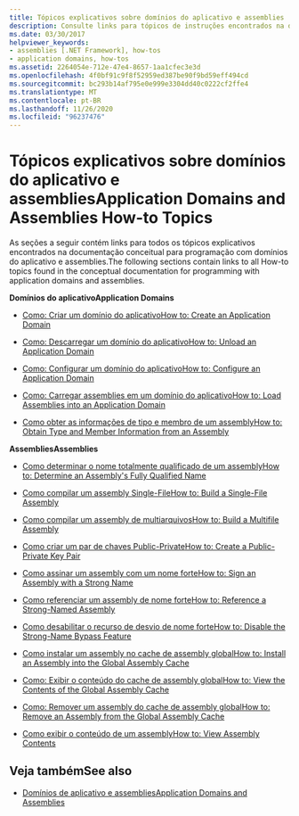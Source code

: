 ```yaml
---
title: Tópicos explicativos sobre domínios do aplicativo e assemblies
description: Consulte links para tópicos de instruções encontrados na documentação conceitual para programação com domínios de aplicativo e assemblies no .NET.
ms.date: 03/30/2017
helpviewer_keywords:
- assemblies [.NET Framework], how-tos
- application domains, how-tos
ms.assetid: 2264054e-712e-47e4-8657-1aa1cfec3e3d
ms.openlocfilehash: 4f0bf91c9f8f52959ed387be90f9bd59eff494cd
ms.sourcegitcommit: bc293b14af795e0e999e3304dd40c0222cf2ffe4
ms.translationtype: MT
ms.contentlocale: pt-BR
ms.lasthandoff: 11/26/2020
ms.locfileid: "96237476"
---
```

# <a name="application-domains-and-assemblies-how-to-topics"></a><span data-ttu-id="bf471-103">Tópicos explicativos sobre domínios do aplicativo e assemblies</span><span class="sxs-lookup"><span data-stu-id="bf471-103">Application Domains and Assemblies How-to Topics</span></span>

<span data-ttu-id="bf471-104">As seções a seguir contém links para todos os tópicos explicativos encontrados na documentação conceitual para programação com domínios do aplicativo e assemblies.</span><span class="sxs-lookup"><span data-stu-id="bf471-104">The following sections contain links to all How-to topics found in the conceptual documentation for programming with application domains and assemblies.</span></span>  
  
 <span data-ttu-id="bf471-105">**Domínios do aplicativo**</span><span class="sxs-lookup"><span data-stu-id="bf471-105">**Application Domains**</span></span>  
  
- [<span data-ttu-id="bf471-106">Como: Criar um domínio do aplicativo</span><span class="sxs-lookup"><span data-stu-id="bf471-106">How to: Create an Application Domain</span></span>](how-to-create-an-application-domain.md)  
  
- [<span data-ttu-id="bf471-107">Como: Descarregar um domínio do aplicativo</span><span class="sxs-lookup"><span data-stu-id="bf471-107">How to: Unload an Application Domain</span></span>](how-to-unload-an-application-domain.md)  
  
- [<span data-ttu-id="bf471-108">Como: Configurar um domínio do aplicativo</span><span class="sxs-lookup"><span data-stu-id="bf471-108">How to: Configure an Application Domain</span></span>](how-to-configure-an-application-domain.md)  
  
- [<span data-ttu-id="bf471-109">Como: Carregar assemblies em um domínio do aplicativo</span><span class="sxs-lookup"><span data-stu-id="bf471-109">How to: Load Assemblies into an Application Domain</span></span>](how-to-load-assemblies-into-an-application-domain.md)  
  
- [<span data-ttu-id="bf471-110">Como obter as informações de tipo e membro de um assembly</span><span class="sxs-lookup"><span data-stu-id="bf471-110">How to: Obtain Type and Member Information from an Assembly</span></span>](../reflection-and-codedom/get-type-member-information.md)  
  
 <span data-ttu-id="bf471-111">**Assemblies**</span><span class="sxs-lookup"><span data-stu-id="bf471-111">**Assemblies**</span></span>  
  
- [<span data-ttu-id="bf471-112">Como determinar o nome totalmente qualificado de um assembly</span><span class="sxs-lookup"><span data-stu-id="bf471-112">How to: Determine an Assembly's Fully Qualified Name</span></span>](../../standard/assembly/find-fully-qualified-name.md)  
  
- [<span data-ttu-id="bf471-113">Como compilar um assembly Single-File</span><span class="sxs-lookup"><span data-stu-id="bf471-113">How to: Build a Single-File Assembly</span></span>](build-single-file-assembly.md)  
  
- [<span data-ttu-id="bf471-114">Como compilar um assembly de multiarquivos</span><span class="sxs-lookup"><span data-stu-id="bf471-114">How to: Build a Multifile Assembly</span></span>](build-multifile-assembly.md)  
  
- [<span data-ttu-id="bf471-115">Como criar um par de chaves Public-Private</span><span class="sxs-lookup"><span data-stu-id="bf471-115">How to: Create a Public-Private Key Pair</span></span>](../../standard/assembly/create-public-private-key-pair.md)  
  
- [<span data-ttu-id="bf471-116">Como assinar um assembly com um nome forte</span><span class="sxs-lookup"><span data-stu-id="bf471-116">How to: Sign an Assembly with a Strong Name</span></span>](../../standard/assembly/sign-strong-name.md)  
  
- [<span data-ttu-id="bf471-117">Como referenciar um assembly de nome forte</span><span class="sxs-lookup"><span data-stu-id="bf471-117">How to: Reference a Strong-Named Assembly</span></span>](../../standard/assembly/reference-strong-named.md)  
  
- [<span data-ttu-id="bf471-118">Como desabilitar o recurso de desvio de nome forte</span><span class="sxs-lookup"><span data-stu-id="bf471-118">How to: Disable the Strong-Name Bypass Feature</span></span>](../../standard/assembly/disable-strong-name-bypass-feature.md)  
  
- [<span data-ttu-id="bf471-119">Como instalar um assembly no cache de assembly global</span><span class="sxs-lookup"><span data-stu-id="bf471-119">How to: Install an Assembly into the Global Assembly Cache</span></span>](install-assembly-into-gac.md)  
  
- [<span data-ttu-id="bf471-120">Como: Exibir o conteúdo do cache de assembly global</span><span class="sxs-lookup"><span data-stu-id="bf471-120">How to: View the Contents of the Global Assembly Cache</span></span>](how-to-view-the-contents-of-the-gac.md)  
  
- [<span data-ttu-id="bf471-121">Como: Remover um assembly do cache de assembly global</span><span class="sxs-lookup"><span data-stu-id="bf471-121">How to: Remove an Assembly from the Global Assembly Cache</span></span>](how-to-remove-an-assembly-from-the-gac.md)  
  
- [<span data-ttu-id="bf471-122">Como exibir o conteúdo de um assembly</span><span class="sxs-lookup"><span data-stu-id="bf471-122">How to: View Assembly Contents</span></span>](../../standard/assembly/view-contents.md)  
  
## <a name="see-also"></a><span data-ttu-id="bf471-123">Veja também</span><span class="sxs-lookup"><span data-stu-id="bf471-123">See also</span></span>

- [<span data-ttu-id="bf471-124">Domínios de aplicativo e assemblies</span><span class="sxs-lookup"><span data-stu-id="bf471-124">Application Domains and Assemblies</span></span>](index.md)
